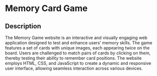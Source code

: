 # Memory Card Game

## Description
The Memory Game website is an interactive and visually engaging web application designed to test and enhance users’ memory skills. 
The game features a set of cards with unique images, each appearing twice on the board. Users are challenged to match pairs of cards by clicking on them, thereby testing their ability to remember card positions. 
The website employs HTML, CSS, and JavaScript to create a dynamic and responsive user interface, allowing seamless interaction across various devices.
